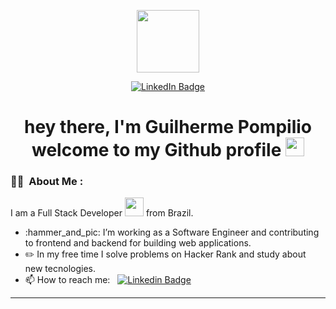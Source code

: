 <p align="center"><img src="https://media.giphy.com/media/hqU2KkjW5bE2v2Z7Q2/giphy.gif" width="100"/></p>
<p align="center">
<a href="https://www.linkedin.com/in/guilherme-henrique-pompilio-64567b144/"><img src="https://img.shields.io/badge/LinkedIn-blue?style=for-the-badge&logo=linkedin&logoColor=white" alt="LinkedIn Badge"></a>
</p>

<h1 align="center">hey there, I'm Guilherme Pompilio welcome to my Github profile <img src="https://media.giphy.com/media/hvRJCLFzcasrR4ia7z/giphy.gif" width="30px"></h1>

### :woman_technologist: &nbsp;About Me :

I am a Full Stack Developer <img src="https://media.giphy.com/media/WUlplcMpOCEmTGBtBW/giphy.gif" width="30"> from Brazil.

- :hammer_and_pic: I’m working as a Software Engineer and contributing to frontend and backend for building web applications.
- :pencil2: In my free time I solve problems on Hacker Rank and study about new tecnologies.
- 📫 How to reach me: &nbsp; [![Linkedin Badge](https://img.shields.io/badge/-kakbar-blue?style=flat&logo=Linkedin&logoColor=white)](https://www.linkedin.com/in/guilherme-henrique-pompilio-64567b144)

---

